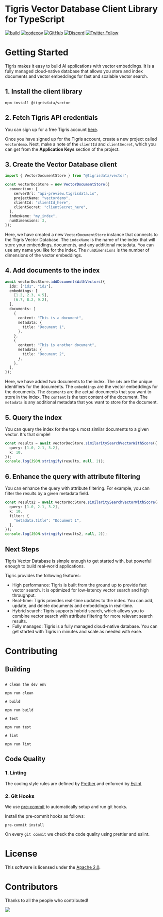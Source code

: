 # Tigris Vector Database Client Library for TypeScript

[![build](https://github.com/tigrisdata/tigris-vector-ts/actions/workflows/ts-ci.yml/badge.svg?branch=main)](https://github.com/tigrisdata/tigris-vector-ts/actions/workflows/ts-ci.yml)
[![codecov](https://codecov.io/gh/tigrisdata/tigris-vector-ts/branch/main/graph/badge.svg)](https://codecov.io/gh/tigrisdata/tigris-vector-ts)
[![GitHub](https://img.shields.io/github/license/tigrisdata/tigris-vector-ts)](https://github.com/tigrisdata/tigris-vector-ts/blob/main/LICENSE)
[![Discord](https://img.shields.io/discord/1033842669983633488?color=%23596fff&label=Discord&logo=discord&logoColor=%23ffffff)](https://tigris.dev/discord)
[![Twitter Follow](https://img.shields.io/twitter/follow/tigrisdata?style=social)](https://twitter.com/tigrisdata)

# Getting Started

Tigris makes it easy to build AI applications with vector embeddings.
It is a fully managed cloud-native database that allows you store and index
documents and vector embeddings for fast and scalable vector search.

## 1. Install the client library

```shell
npm install @tigrisdata/vector
```

## 2. Fetch Tigris API credentials

You can sign up for a free Tigris account [here](https://console.preview.tigrisdata.cloud/signup).

Once you have signed up for the Tigris account, create a new project called `vectordemo`.
Next, make a note of the `clientId` and `clientSecret`, which you can get from the
**Application Keys** section of the project.

## 3. Create the Vector Database client

```ts
import { VectorDocumentStore } from "@tigrisdata/vector";

const vectorDocStore = new VectorDocumentStore({
  connection: {
    serverUrl: "api-preview.tigrisdata.io",
    projectName: "vectordemo",
    clientId: "clientId_here",
    clientSecret: "clientSecret_here",
  },
  indexName: "my_index",
  numDimensions: 3,
});
```

Here, we have created a new `VectorDocumentStore` instance that connects to the
Tigris Vector Database. The `indexName` is the name of the index that will store
your embeddings, documents, and any additional metadata. You can use any name
you like for the index. The `numDimensions` is the number of dimensions of the
vector embeddings.

## 4. Add documents to the index

```ts
await vectorDocStore.addDocumentsWithVectors({
  ids: ["id1", "id2"],
  embeddings: [
    [1.2, 2.3, 4.5],
    [6.7, 8.2, 9.2],
  ],
  documents: [
    {
      content: "This is a document",
      metadata: {
        title: "Document 1",
      },
    },
    {
      content: "This is another document",
      metadata: {
        title: "Document 2",
      },
    },
  ],
});
```

Here, we have added two documents to the index. The `ids` are the unique
identifiers for the documents. The `embeddings` are the vector embeddings for
the documents. The `documents` are the actual documents that you want to store
in the index. The `content` is the text content of the document. The `metadata`
is any additional metadata that you want to store for the document.

## 5. Query the index

You can query the index for the top `k` most similar documents to a given
vector. It's that simple!

```ts
const results = await vectorDocStore.similaritySearchVectorWithScore({
  query: [1.0, 2.1, 3.2],
  k: 10,
});
console.log(JSON.stringify(results, null, 2));
```

## 6. Enhance the query with attribute filtering

You can enhance the query with attribute filtering. For example, you can
filter the results by a given metadata field.

```ts
const results2 = await vectorDocStore.similaritySearchVectorWithScore({
  query: [1.0, 2.1, 3.2],
  k: 10,
  filter: {
    "metadata.title": "Document 1",
  },
});
console.log(JSON.stringify(results2, null, 2));
```

## Next Steps

Tigris Vector Database is simple enough to get started with, but powerful
enough to build real-world applications.

Tigris provides the following features:

- High performance: Tigris is built from the ground up to provide fast
  vector search. It is optimized for low-latency vector search and high
  throughput.
- Real-time: Tigris provides real-time updates to the index. You can add,
  update, and delete documents and embeddings in real-time.
- Hybrid search: Tigris supports hybrid search, which allows you to
  combine vector search with attribute filtering for more relevant search
  results.
- Fully managed: Tigris is a fully managed cloud-native database. You
  can get started with Tigris in minutes and scale as needed with ease.

# Contributing

## Building

```

# clean the dev env

npm run clean

# build

npm run build

# test

npm run test

# lint

npm run lint

```

## Code Quality

### 1. Linting

The coding style rules are defined by [Prettier](https://prettier.io/) and
enforced by [Eslint](https://eslint.org)

### 2. Git Hooks

We use [pre-commit](https://pre-commit.com/index.html) to automatically
setup and run git hooks.

Install the pre-commit hooks as follows:

```shell
pre-commit install
```

On every `git commit` we check the code quality using prettier and eslint.

# License

This software is licensed under the [Apache 2.0](LICENSE).

# Contributors

Thanks to all the people who contributed!

<a href="https://github.com/tigrisdata/tigris-vector-ts/graphs/contributors">
	<img src="https://contrib.rocks/image?repo=tigrisdata/tigris-vector-ts" />
</a>
